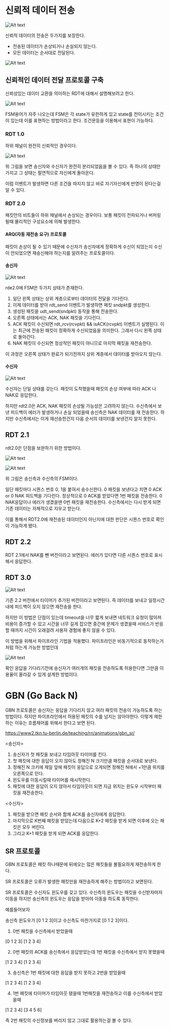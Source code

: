 # 신뢰적 데이터 전송

![Alt text](image-2.png)

신뢰적 데이터의 전송은 두가지를 보장한다.
- 전송된 데이터가 손상되거나 손실되지 않는다.
- 모든 데이터는 순서대로 전달된다.

![Alt text](image-3.png)

## 신뢰적인 데이터 전달 프로토콜 구축

신뢰성있는 데이터 교환을 의미하는 RDT에 대해서 설명해보려고 한다.

![Alt text](image-5.png)

FSM용어가 자주 나오는데 FSM은 각 state가 유한하게 있고 state를 전이시키는 조건이 있는데 이를 표현하는 방법이라고 한다. 조건문등을 이용해서 표현이 가능하다.

### RDT 1.0

하위 채널이 완전히 신뢰적인 경우이다. 

![Alt text](image-4.png)

위 그림을 보면 송신자와 수신자가 완전히 분리되었음을 볼 수 있다.
즉 하나의 상태만 가지고 그 상태는 필연적으로 자신에게 돌아온다. 

이럼 이벤트가 발생하면 다른 조건을 따지지 않고 바로 자기자신에게 반영이 된다는걸 알 수 있다.

### RDT 2.0

패킷안의 비트들이 하위 채널에서 손상되는 경우이다. 
보통 패킷이 전파되거나 버퍼링 될때 물리적인 구성요소에 의해 발생한다. 

#### ARQ(자동 재전송 요구) 프로토콜

패킷이 손상이 될 수 있기 때문에 수신자가 송신자에게 정확하게 수신이 되었는지 수신이 안되었으면 재송신해야 하는지를 알려주는 프로토콜이다.

#### 송신자

![Alt text](image-6.png)

rde2.0에 FSM은 두가지 상태가 존재한다. 
1. 일단 왼쪽 상태는 상위 계층으로부터 데이터의 전달을 기다린다. 
2. 이제 데이터를 받아 rdt_send 이벤트가 발생하면 패킷 sndpkt를 생성한다.
3. 생성된 패킷을 udt_send(sndpkt) 동작을 통해 전송한다.
4. 오른쪽 상태에서는 ACK, NAK 패킷을 기다린다. 
5. ACK 패킷이 수신되면 rdt_rcv(rcvpkt) && isACK(rcvpkt) 이벤트가 실행된다.
  이는 최근에 전송된 패킷이 정확하게 수신되었음을 의미한다. 
  그래서 다시 왼쪽 상태로 돌아간다. 
6. NAK 패킷이 수신되면 정상적인 패킷이 아니므로 마지막 패킷을 재전송한다.

이 과정은 오른쪽 상태가 완료가 되기전까지 상위 계층에서 데이터를 받아오지 않는다.

#### 수신자

![Alt text](image-7.png)

수신자는 단일 상태를 갖는다. 
패킷이 도착했을때 패킷의 손상 여부에 따라 ACK 나 NAK로 응답한다.

하지만 rdt2.0은 ACK, NAK 패킷의 손상될 가능성은 고려하지 않는다.
수신측에서 보낸 피드백이 에러가 발생하거나 손실 되었을때 송신측은 NAK 데이터를 재 전송한다. 하지만 수신측에서는 이게 재선송한건지 다음 순서의 데이터를 보낸건지 알지 못한다.

## RDT 2.1

rdt2.0은 단점을 보완하기 위한 방법이다.

![Alt text](image-8.png)

![Alt text](image-9.png)

위 그림은 송신측과 수신측의 FSM이다.

일단 패킷마다 시퀀스 번호 0, 1을 붙혀서 송수신한다.
0 패킷을 보낸다고 치면 0 ACK or 0 NAK 피드백을 기다린다. 
정상적으로 0 ACK를 받았다면 1번 패킷을 전송한다. 
0 NAK응답이나 에러가 생겼을땐 0번 패킷을 재전송한다. 
수신측에서는 다시 받게 되면 기존 데이터는 자체적으로 지우고 받는다. 

이를 통해서 RDT2.0에 재전송된 데이터인지 아닌지에 대한 판단은 시퀀스 번호로 확인이 가능하게 됐다. 

## RDT 2.2

RDT 2.1에서 NAK를 뺀 버전이라고 보면된다. 
에러가 있다면 다른 시퀀스 번호로 표시해서 응답한다.

## RDT 3.0

![Alt text](image-10.png)

기존 2.2 버전에서 타이머가 추가된 버전이라고 보면된다.
즉 데이터를 보내고 일정시간 내에 피드백이 오지 않으면 재전송을 한다.

하지만 이 방법은 단점이 있는데 timeout을 너무 짧게 보내면 네트워크 요청이 많아져 비용이 증가할 수 있고 시간을 너무 길게 잡으면 중간에 문제가 생겼을때 서비스가 반응할 때까지 시간이 오래걸려 사용자 경험에 좋지 않을 수 있다. 

이 방법을 위해서 파이프라인 기법을 적용했다. 
파이프라인은 비동기적으로 동작하는거처럼 하는게 가능한 방법인데

![Alt text](image-11.png)

확인 응답을 기다리기전에 송신자가 여러개의 패킷을 전송하도록 허용한다면 그만큼 이용율이 올라갈 수 있게 설계한 방법이다.

# GBN (Go Back N)

GBN 프로토콜은 송신자는 응답을 기다리지 않고 여러 패킷의 전송이 가능하도록 하는 방법이다.
하지만 파이프라인에서 허용된 패킷의 수를 넘지는 않아야한다.
이렇게 제한하는 이유는 흐름제어를 위해서 한다고 보면 된다.

https://www2.tkn.tu-berlin.de/teaching/rn/animations/gbn_sr/

<송신자>
1. 송신자가 첫 패킷을 보내고 타임아웃 타이머를 킨다.
2. 첫 패킷에 대한 응답이 오지 않아도 정해진 N 크기만큼 패킷을 순서대로 보낸다.
3. 정해진 N 크키에 제일 앞에 패킷이 응답으로 오게되면 정해진 N에서 +1만큼 위치를 오른쪽으로 민다. 
4. 윈도우를 이동시킬때 타이머를 재시작한다.
5. 패킷에 대한 응답이 오지 않아서 타임아웃이 되면 지금 위치는 윈도우 시작부터 패킷을 재전송한다.

<수신자>

1. 패킷을 받으면 패킷 순서와 함께 ACK를 송신자에게 응답한다.
2. 마지막으로 K번째 패킷을 받았는데 다음으로 K+2 패킷을 받게 되면 이후에 오는 패킷은 모두 버린다.
3. 그리고 K+1 패킷을 받게 되면 ACK를 응답한다.

## SR 프로토콜 

GBN 프로토콜은 패킷 하나때문에 뒤에오는 많은 패킷들을 불필요하게 재전송하게 한다.

SR 프로토콜은 오류가 발생한 패킷만을 재전송하게 해주는 방법이라고 보면된다.

SR 프로토콜은 수신자도 윈도우를 갖고 있다. 수신측의 윈도우는 패킷을 수신받자마자 이동을 하지만 송신측의 윈도우는 응답을 받아야 이동을 하도록 동작한다.

예를들어보자

송신측 윈도우가 [0 1 2 3]이고 수신측도 마찬가지로 [0 1 2 3]이다.

1. 0번 패킷을 수신측에서 받았을때

[0 1 2 3] [1 2 3 4]

2. 0번 패킷의 ACK를 송신측에서 응답받았는데 1번 패킷을 수신측에서 받지 못했을때

[1 2 3 4] [1 2 3 4]

3. 송신측은 1번 패킷에 대한 응답을 받지 못하고 2번을 받았을때 

[1 2 3 4] [1 2 3 4]

4. 1번 패킷에 타이머가 타임아웃 됐을때 1번패킷을 재전송하고 이를 수신측에서 받았을때

[1 2 3 4] [3 4 5 6]

즉 2번 패킷의 수신정보를 버리지 않고 그대로 활용하는걸 볼 수 있다.